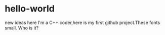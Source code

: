 # hello-world
new ideas here
I'm a C++ coder,here is my first github project.These fonts small. Who is it?
